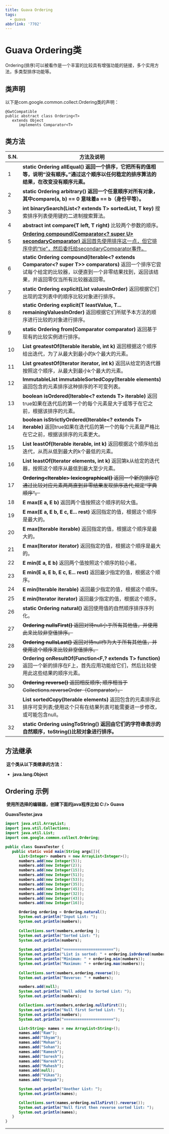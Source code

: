 ```yaml
---
title: Guava Ordering
tags:
  - guava
abbrlink: '7702'
---
```


# Guava Ordering类

Ordering(排序)可以被看作是一个丰富的比较具有增强功能的链接，多个实用方法，多类型排序功能等。

## 	类声明

以下是com.google.common.collect.Ordering<T>类的声明：

```
@GwtCompatible
public abstract class Ordering<T>
   extends Object
      implements Comparator<T>
```

## 	类方法

| S.N. | 方法及说明                                                   |
| ---- | ------------------------------------------------------------ |
| 1    | **static Ordering<Object> allEqual()**  	返回一个排序，它把所有的值相等，说明“没有顺序。”通过这个顺序以任何稳定的排序算法的结果，在改变没有顺序元素。 |
| 2    | **static Ordering<Object> arbitrary()**  	返回一个任意顺序对所有对象，其中compare(a, b) == 0 意味着a == b（身份平等）。 |
| 3    | **int binarySearch(List<? extends T> sortedList, T key)**  	搜索排序列表使用键的二进制搜索算法。 |
| 4    | **abstract int compare(T left, T right)**  比较两个参数的顺序。 |
| 5    | **<U extends T> Ordering<U> compound(Comparator<? super U> secondaryComparator)**  			返回首先使用排序这一点，但它排序中的“tie”，然后委托给secondaryComparator事件。 |
| 6    | **static <T> Ordering<T> compound(Iterable<? extends Comparator<? super T>> comparators)**  			返回一个排序它尝试每个给定的比较器，以便直到一个非零结果找到，返回该结果，并返回零仅当所有比较器返回零。 |
| 7    | **static <T> Ordering<T> explicit(List<T> valuesInOrder)**  返回根据它们出现的定列表中的顺序比较对象进行排序。 |
| 8    | **static <T> Ordering<T> explicit(T leastValue, T... remainingValuesInOrder)**  返回根据它们所赋予本方法的顺序进行比较的对象进行排序。 |
| 9    | **static <T> Ordering<T> from(Comparator<T> comparator)**  返回基于现有的比较实例进行排序。 |
| 10   | **<E extends T> List<E> greatestOf(Iterable<E> iterable, int k)**  	返回根据这个顺序给出迭代，为了从最大到最小的k个最大的元素。 |
| 11   | **<E extends T> List<E> greatestOf(Iterator<E> iterator, int k)**  返回从给定的迭代器按照这个顺序，从最大到最小k个最大的元素。 |
| 12   | **<E extends T> ImmutableList<E> immutableSortedCopy(Iterable<E> elements)**  			返回包含的元素排序这种排序的不可变列表。 |
| 13   | **boolean isOrdered(Iterable<? extends T> iterable)**  返回true如果在迭代后的第一个的每个元素是大于或等于在它之前，根据该排序的元素。 |
| 14   | **boolean isStrictlyOrdered(Iterable<? extends T> iterable)**  返回true如果在迭代后的第一个的每个元素是严格比在它之前，根据该排序的元素更大。 |
| 15   | **<E extends T> List<E> leastOf(Iterable<E> iterable, int k)**  	返回根据这个顺序给出迭代，从而从低到最大的k个最低的元素。 |
| 16   | **<E extends T> List<E> leastOf(Iterator<E> elements, int k)**  	返回第k从给定的迭代器，按照这个顺序从最低到最大至少元素。 |
| 17   | **<S extends T> Ordering<Iterable<S>> lexicographical()**  	返回一个新的排序它通过比较对应元素两两直到非零结果发现排序迭代;规定“字典顺序”。 |
| 18   | **<E extends T> E max(E a, E b)**  	返回两个值按照这个顺序的较大值。 |
| 19   | **<E extends T> E max(E a, E b, E c, E... rest)**  返回指定的值，根据这个顺序是最大的。 |
| 20   | **<E extends T> E max(Iterable<E> iterable)**  	返回指定的值，根据这个顺序是最大的。 |
| 21   | **<E extends T> E max(Iterator<E> iterator)**  	返回指定的值，根据这个顺序是最大的。 |
| 22   | **<E extends T> E min(E a, E b)**  	返回两个值按照这个顺序的较小者。 |
| 23   | **<E extends T> E min(E a, E b, E c, E... rest)**  返回最少指定的值，根据这个顺序。 |
| 24   | **<E extends T> E min(Iterable<E> iterable)**  返回最少指定的值，根据这个顺序。 |
| 25   | **<E extends T> E min(Iterator<E> iterator)**  返回最少指定的值，根据这个顺序。 |
| 26   | **static <C extends Comparable> Ordering<C> natural()**  返回使用值的自然顺序排序序列化。 |
| 27   | **<S extends T> Ordering<S> nullsFirst()**  返回对待null小于所有其他值，并使用此来比较非空值排序。 |
| 28   | **<S extends T> Ordering<S> nullsLast()**  返回对待null作为大于所有其他值，并使用这个顺序来比较非空值排序。 |
| 29   | **<F> Ordering<F> onResultOf(Function<F,? extends T> function)**  	返回一个新的排序在F上，首先应用功能给它们，然后比较使用此这些结果的顺序元素。 |
| 30   | **<S extends T> Ordering<S> reverse()**  	返回相反顺序; 顺序相当于Collections.reverseOrder（Comparator）。 |
| 31   | **<E extends T> List<E> sortedCopy(Iterable<E> elements)**  返回包含的元素排序此排序可变列表;使用这个只有在结果列表可能需要进一步修改，或可能包含null。 |
| 32   | **static Ordering<Object> usingToString()**  返回由它们的字符串表示的自然顺序，toString()比较对象进行排序。 |

## 	方法继承

​	这个类从以下类继承的方法：

- java.lang.Object

## 	Ordering 示例

​	使用所选择的编辑器，创建下面的java程序比如 C:/> Guava

GuavaTester.java

```java
import java.util.ArrayList;
import java.util.Collections;
import java.util.List;
import com.google.common.collect.Ordering;

public class GuavaTester {
   public static void main(String args[]){
      List<Integer> numbers = new ArrayList<Integer>();
      numbers.add(new Integer(5));
      numbers.add(new Integer(2));
      numbers.add(new Integer(15));
      numbers.add(new Integer(51));
      numbers.add(new Integer(53));
      numbers.add(new Integer(35));
      numbers.add(new Integer(45));
      numbers.add(new Integer(32));
      numbers.add(new Integer(43));
      numbers.add(new Integer(16));

      Ordering ordering = Ordering.natural();
      System.out.println("Input List: ");
      System.out.println(numbers);		
         
      Collections.sort(numbers,ordering );
      System.out.println("Sorted List: ");
      System.out.println(numbers);
         
      System.out.println("======================");
      System.out.println("List is sorted: " + ordering.isOrdered(numbers));
      System.out.println("Minimum: " + ordering.min(numbers));
      System.out.println("Maximum: " + ordering.max(numbers));
         
      Collections.sort(numbers,ordering.reverse());
      System.out.println("Reverse: " + numbers);

      numbers.add(null);
      System.out.println("Null added to Sorted List: ");
      System.out.println(numbers);		

      Collections.sort(numbers,ordering.nullsFirst());
      System.out.println("Null first Sorted List: ");
      System.out.println(numbers);
      System.out.println("======================");

      List<String> names = new ArrayList<String>();
      names.add("Ram");
      names.add("Shyam");
      names.add("Mohan");
      names.add("Sohan");
      names.add("Ramesh");
      names.add("Suresh");
      names.add("Naresh");
      names.add("Mahesh");
      names.add(null);
      names.add("Vikas");
      names.add("Deepak");

      System.out.println("Another List: ");
      System.out.println(names);

	  Collections.sort(names,ordering.nullsFirst().reverse());
      System.out.println("Null first then reverse sorted list: ");
      System.out.println(names);
   }
}
```

---